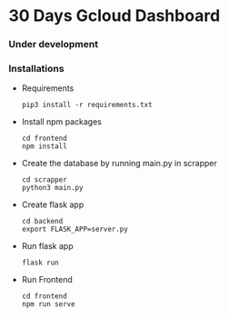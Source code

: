 
# 30 Days Gcloud Dashboard

### Under development

### Installations
* Requirements 

    ```
    pip3 install -r requirements.txt
    ```
* Install npm packages
	```
	cd frontend
	npm install
	``` 

* Create the database by running main.py in scrapper
   
      cd scrapper
      python3 main.py
   
 * Create flask app 

	```
	cd backend
	export FLASK_APP=server.py
	```
  
* Run flask app
	
	 `flask run`
    
* Run Frontend
	```
	cd frontend
	npm run serve
	```
